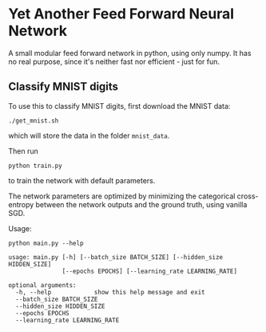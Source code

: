 # Yet Another Feed Forward Neural Network
A small modular feed forward network in python, using only numpy.
It has no real purpose, since it's neither fast nor efficient - just for fun. 


## Classify MNIST digits
To use this to classify MNIST digits, first download the MNIST data:
```
./get_mnist.sh
```
which will store the data in the folder `mnist_data`.

Then run 
```
python train.py
```
to train the network with default parameters.

The network parameters are optimized by minimizing the categorical cross-entropy between the network outputs and the ground truth, using vanilla SGD.

Usage: 
```
python main.py --help

usage: main.py [-h] [--batch_size BATCH_SIZE] [--hidden_size HIDDEN_SIZE]
               [--epochs EPOCHS] [--learning_rate LEARNING_RATE]

optional arguments:
  -h, --help            show this help message and exit
  --batch_size BATCH_SIZE
  --hidden_size HIDDEN_SIZE
  --epochs EPOCHS
  --learning_rate LEARNING_RATE
```